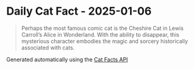# Daily Cat Fact - 2025-01-06

> Perhaps the most famous comic cat is the Cheshire Cat in Lewis Carroll’s Alice in Wonderland. With the ability to disappear, this mysterious character embodies the magic and sorcery historically associated with cats.

Generated automatically using the [Cat Facts API](https://catfact.ninja)
